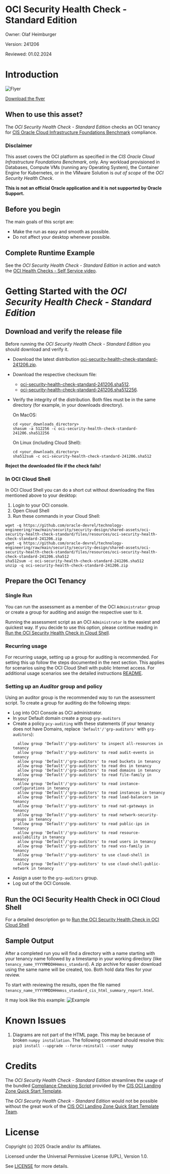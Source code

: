 # OCI Security Health Check - Standard Edition

Owner: Olaf Heimburger

Version: 241206

Reviewed: 01.02.2024

# Introduction
![Flyer](./files/resources/OCI_Security_Health_Check_Standard.png)

[Download the flyer](./files/resources/OCI%20Security%20Health%20Check%20-%20Standard%20-%20Flyer.pdf)

## When to use this asset?

The *OCI Security Health Check - Standard Edition* checks an OCI tenancy for [CIS Oracle Cloud Infrastructure Foundations Benchmark](https://www.cisecurity.org/benchmark/Oracle_Cloud) compliance.

### Disclaimer

This asset covers the OCI platform as specified in the *CIS Oracle Cloud Infrastructure Foundations Benchmark*, only. Any workload provisioned in Databases, Compute VMs (running any Operating System), the Container Engine for Kubernetes, or in the VMware Solution is *out of scope* of the *OCI Security Health Check*.

**This is not an official Oracle application and it is not supported by Oracle Support.**

## Before you begin

The main goals of this script are:

- Make the run as easy and smooth as possible.
- Do not affect your desktop whenever possible.

## Complete Runtime Example

See the *OCI Security Health Check - Standard Edition* in action and watch the [OCI Health Checks - Self Service video](https://www.youtube.com/watch?v=EzjKLxfxaAM).

# Getting Started with the *OCI Security Health Check - Standard Edition*

## Download and verify the release file

Before running the *OCI Security Health Check - Standard Edition* you should download and verify it.

  - Download the latest distribution [oci-security-health-check-standard-241206.zip](https://github.com/oracle-devrel/technology-engineering/raw/main/security/security-design/shared-assets/oci-security-health-check-standard/files/resources/oci-security-health-check-standard-241206.zip).
  - Download the respective checksum file:
    - [oci-security-health-check-standard-241206.sha512](https://github.com/oracle-devrel/technology-engineering/raw/main/security/security-design/shared-assets/oci-security-health-check-standard/files/resources/oci-security-health-check-standard-241206.sha512).
    - [oci-security-health-check-standard-241206.sha512256](https://github.com/oracle-devrel/technology-engineering/raw/main/security/security-design/shared-assets/oci-security-health-check-standard/files/resources/oci-security-health-check-standard-241206.sha512256).
  - Verify the integrity of the distribution. Both files must be in the same directory (for example, in your downloads directory).

    On MacOS:
    ```
    cd <your_downloads_directory>
    shasum -a 512256 -c oci-security-health-check-standard-241206.sha512256
    ```

    On Linux (including Cloud Shell):
    ```
    cd <your_downloads_directory>
    sha512sum -c oci-security-health-check-standard-241206.sha512
    ```

**Reject the downloaded file if the check fails!**

### In OCI Cloud Shell

In OCI Cloud Shell you can do a short cut without downloading the files mentioned above to your desktop:

1. Login to your OCI console.
2. Open Cloud Shell
3. Run these commands in your Cloud Shell:
  ```
  wget -q https://github.com/oracle-devrel/technology-engineering/raw/main/security/security-design/shared-assets/oci-security-health-check-standard/files/resources/oci-security-health-check-standard-241206.zip
  wget -q https://github.com/oracle-devrel/technology-engineering/raw/main/security/security-design/shared-assets/oci-security-health-check-standard/files/resources/oci-security-health-check-standard-241206.sha512
  sha512sum -c oci-security-health-check-standard-241206.sha512
  unzip -q oci-security-health-check-standard-241206.zip
  ```

## Prepare the OCI Tenancy

### Single Run

You can run the assessment as a member of the OCI `Administrator` group or
create a group for auditing and assign the respective user to it.

Running the assessment script as an OCI `Administrator` is the easiest and
quickest way. If you decide to use this option, please continue reading in
[Run the OCI Security Health Check in Cloud Shell](files/oci-security-health-check-standard/README.md#run-the-oci-security-health-check-in-cloud-shell).

### Recurring usage

For recurring usage, setting up a group for auditing is recommended. For setting this up follow the steps documented in the next section.
This applies for scenarios using the OCI Cloud Shell with public Internet access. For additional usage scenarios see the detailed instructions [README](files/oci-security-health-check-standard/README.md).

### Setting up an *Auditor* group and policy

Using an auditor group is the recommended way to run the assessment script.
To create a group for auditing do the following steps:

  - Log into OCI Console as OCI administrator.
  - In your Default domain create a group `grp-auditors`
  - Create a policy `pcy-auditing` with these statements (if your tenancy does not have Domains, replace `'Default'/'grp-auditors'` with `grp-auditors`):
    ```
      allow group 'Default'/'grp-auditors' to inspect all-resources in tenancy
      allow group 'Default'/'grp-auditors' to read audit-events in tenancy
      allow group 'Default'/'grp-auditors' to read buckets in tenancy
      allow group 'Default'/'grp-auditors' to read dns in tenancy
      allow group 'Default'/'grp-auditors' to read domains in tenancy
      allow group 'Default'/'grp-auditors' to read file-family in tenancy
      allow group 'Default'/'grp-auditors' to read instance-configurations in tenancy
      allow group 'Default'/'grp-auditors' to read instances in tenancy
      allow group 'Default'/'grp-auditors' to read load-balancers in tenancy
      allow group 'Default'/'grp-auditors' to read nat-gateways in tenancy
      allow group 'Default'/'grp-auditors' to read network-security-groups in tenancy
      allow group 'Default'/'grp-auditors' to read public-ips in tenancy
      allow group 'Default'/'grp-auditors' to read resource-availability in tenancy
      allow group 'Default'/'grp-auditors' to read users in tenancy
      allow group 'Default'/'grp-auditors' to read vss-family in tenancy
      allow group 'Default'/'grp-auditors' to use cloud-shell in tenancy
      allow group 'Default'/'grp-auditors' to use cloud-shell-public-network in tenancy
    ```
  - Assign a user to the `grp-auditors` group.
  - Log out of the OCI Console.

## Run the OCI Security Health Check in OCI Cloud Shell

For a detailed description go to [Run the OCI Security Health Check in OCI Cloud Shell](https://github.com/oracle-devrel/technology-engineering/blob/main/security/security-design/oci-security-health-check-standard/files/oci-security-health-check-standard/README.md#run-the-oci-security-health-check-in-cloud-shell)

## Sample Output

After a completed run you will find a directory with a name starting with your tenancy name followed by a timestamp in your working directory (like `tenancy_name_YYYYMMDDHHmmss_standard`). A zip archive for easier download using the same name will be created, too. Both hold data files for your review.

To start with reviewing the results, open the file named `tenancy_name_YYYYMMDDHHmmss_standard_cis_html_summary_report.html`.

It may look like this example:
![Example](./files/resources/Example_Output.png)

# Known Issues

1. Diagrams are not part of the HTML page.
   This may be because of broken `numpy installation`. The following command should resolve this:
   `pip3 install --upgrade --force-reinstall --user numpy`

# Credits

The *OCI Security Health Check - Standard Edition* streamlines the usage of the bundled [Compliance Checking Script](https://github.com/oracle-quickstart/oci-cis-landingzone-quickstart/blob/main/compliance-script.md) provided by the [CIS OCI Landing Zone Quick Start Template](https://github.com/oracle-quickstart/oci-cis-landingzone-quickstart).

The *OCI Security Health Check - Standard Edition* would not be possible without the great work of the [CIS OCI Landing Zone Quick Start Template Team](https://github.com/oracle-quickstart/oci-cis-landingzone-quickstart/graphs/contributors).

# License

Copyright (c) 2025 Oracle and/or its affiliates.

Licensed under the Universal Permissive License (UPL), Version 1.0.

See [LICENSE](https://github.com/oracle-devrel/technology-engineering/blob/main/LICENSE) for more details.
